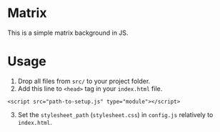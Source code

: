 # Matrix
 This is a simple matrix background in JS.

# Usage
 1. Drop all files from `src/` to your project folder.
 2. Add this line to `<head>` tag in your `index.html` file.
 ```
 <script src="path-to-setup.js" type="module"></script>
 ```
 3. Set the `stylesheet_path` (`stylesheet.css`) in `config.js` relatively to `index.html`.
